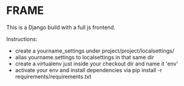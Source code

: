 FRAME
===========


This is a Django build with a full js frontend.


Instructions:
- create a yourname_settings under project/project/localsettings/
- alias yourname.settings to localsettings in that same dir
- create a virtualenv just inside your checkout dir and name it 'env'
- activate your env and install dependencies via pip install -r requirements/requirements.txt

